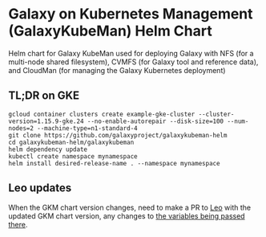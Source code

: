 # Galaxy on Kubernetes Management (GalaxyKubeMan) Helm Chart
Helm chart for Galaxy KubeMan used for deploying Galaxy with NFS (for a multi-node shared filesystem), CVMFS (for Galaxy tool and reference data), and CloudMan (for managing the Galaxy Kubernetes deployment)

## TL;DR on GKE

```console
gcloud container clusters create example-gke-cluster --cluster-version=1.15.9-gke.24 --no-enable-autorepair --disk-size=100 --num-nodes=2 --machine-type=n1-standard-4
git clone https://github.com/galaxyproject/galaxykubeman-helm
cd galaxykubeman-helm/galaxykubeman
helm dependency update
kubectl create namespace mynamespace
helm install desired-release-name . --namespace mynamespace
```

## Leo updates
When the GKM chart version changes, need to make a PR to
[Leo](https://github.com/DataBiosphere/leonardo/blob/develop/Dockerfile#L29)
with the updated GKM chart version, any changes to [the variables being passed
there](https://github.com/DataBiosphere/leonardo/blob/develop/http/src/main/scala/org/broadinstitute/dsde/workbench/leonardo/util/GKEInterpreter.scala#L1342).
